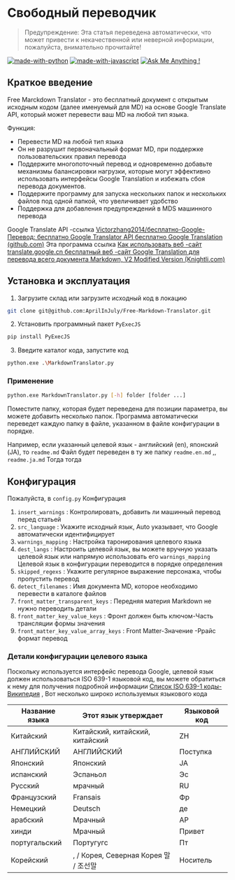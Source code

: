 # Свободный переводчик

> Предупреждение: Эта статья переведена автоматически, что может привести к некачественной или неверной информации, пожалуйста, внимательно прочитайте!

[![made-with-python](https://img.shields.io/badge/Made%20with-Python-1f425f.svg)](https://www.python.org/)
[![made-with-javascript](https://img.shields.io/badge/Made%20with-JavaScript-1f425f.svg)](https://www.javascript.com)
[![Ask Me Anything !](https://img.shields.io/badge/Ask%20me-anything-1abc9c.svg)](https://GitHub.com/Naereen/ama)

## Краткое введение

Free Marckdown Translator - это бесплатный документ с открытым исходным кодом (далее именуемый для MD) на основе Google Translate API, который может перевести ваш MD на любой тип языка.

Функция:

- Перевести MD на любой тип языка
- Он не разрушит первоначальный формат MD, при поддержке пользовательских правил перевода
- Поддержите многопоточный перевод и одновременно добавьте механизмы балансировки нагрузки, которые могут эффективно использовать интерфейсы Google Translation и избежать сбоя перевода документов.
- Поддержите программу для запуска нескольких папок и нескольких файлов под одной папкой, что увеличивает удобство
- Поддержка для добавления предупреждений в MDS машинного перевода

Google Translate API -ссылка [Victorzhang2014/бесплатно-Google-Перевод: бесплатно Google Translator API бесплатно Google Translation (github.com)](https://github.com/VictorZhang2014/free-google-translate) Эта программа ссылка [Как использовать веб -сайт translate.google.cn бесплатный веб -сайт Google Translation для перевода всего документа Markdown, V2 Modified Version (Knightli.com)](https://www.knightli.com/zh-tw/2022/04/24/免費-google-翻譯-整篇-markdown-文檔-修改版/) 

## Установка и эксплуатация

1. Загрузите склад или загрузите исходный код в локацию

```bash
git clone git@github.com:AprilInJuly/Free-Markdown-Translator.git
```

2. Установить программный пакет `PyExecJS` 

```bash
pip install PyExecJS
```

3. Введите каталог кода, запустите код

```bash
python.exe .\MarkdownTranslator.py
```

### Применение

```bash
python.exe MarkdownTranslator.py [-h] folder [folder ...]
```

Поместите папку, которая будет переведена для позиции параметра, вы можете добавить несколько папок. Программа автоматически переведет каждую папку в файле, указанном в файле конфигурации в порядке.

Например, если указанный целевой язык - английский (en), японский (JA), то `readme.md` Файл будет переведен в ту же папку `readme.en.md` ,, `readme.ja.md` Тогда тогда

## Конфигурация

Пожалуйста, в `config.py` Конфигурация

1.  `insert_warnings` : Контролировать, добавить ли машинный перевод перед статьей
2.  `src_language` : Укажите исходный язык, Auto указывает, что Google автоматически идентифицирует
3.  `warnings_mapping` : Настройка таронирования целевого языка
4.  `dest_langs` : Настроить целевой язык, вы можете вручную указать целевой язык или напрямую использовать его `warnings_mapping` Целевой язык в конфигурации переводится в порядке определения
5.  `skipped_regexs` : Укажите регулярное выражение персонажа, чтобы пропустить перевод
6.  `detect_filenames` : Имя документа MD, которое необходимо перевести в каталоге файлов
7.  `front_matter_transparent_keys` : Передняя материя Markdown не нужно переводить детали
8.  `front_matter_key_value_keys` : Фронт должен быть ключом-Часть трансляции формы значения
9.  `front_matter_key_value_array_keys` : Front Matter-Значение -Ррайс формат перевод

### Детали конфигурации целевого языка

Поскольку используется интерфейс перевода Google, целевой язык должен использоваться ISO 639-1 языковой код, вы можете обратиться к нему для получения подробной информации [Список ISO 639-1 коды- Википедия](https://en.wikipedia.org/wiki/List_of_ISO_639-1_codes) , Вот несколько широко используемых языкового кода

| Название языка| Этот язык утверждает| Языковой код|
| ---------- | ------------------------------ | -------- |
| Китайский| Китайский, китайский, китайский| ZH|
| АНГЛИЙСКИЙ| АНГЛИЙСКИЙ| Поступка|
| Японский| Японский| JA|
| испанский| Эспаньол| Эс|
| Русский| мрачный| RU|
| Французский| Fransais| Фр|
| Немецкий| Deutsch| де|
| арабский| Мрачный| АР|
| хинди| Мрачный| Привет|
| португальский| Португугс| Пт|
| Корейский| , / Корея, Северная Корея 말 / 조선말| Носитель|


